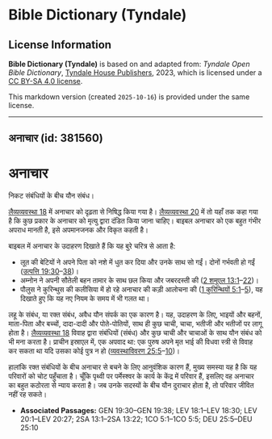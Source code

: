 # Bible Dictionary (Tyndale)

## License Information

**Bible Dictionary (Tyndale)** is based on and adapted from: _Tyndale Open Bible Dictionary_, [Tyndale House Publishers](https://tyndaleopenresources.com/), 2023, which is licensed under a [CC BY-SA 4.0 license](https://creativecommons.org/licenses/by-sa/4.0/legalcode.en).

This markdown version (created `2025-10-16`) is provided under the same license.



--------------------------------

## अनाचार (id: 381560)

अनाचार
======

निकट संबंधियों के बीच यौन संबंध।

[लैव्यव्यवस्था 18](https://ref.ly/Lev18:1-Lev18:30) में अनाचार को दृढ़ता से निषिद्ध किया गया है। [लैव्यव्यवस्था 20](https://ref.ly/Lev20:1-Lev20:27) में तो यहाँ तक कहा गया है कि कुछ प्रकार के अनाचार को मृत्यु द्वारा दंडित किया जाना चाहिए। बाइबल अनाचार को एक बहुत गंभीर अपराध मानती है, इसे अपमानजनक और विकृत कहती है।

बाइबल में अनाचार के उदाहरण दिखाते हैं कि यह बुरे चरित्र से आता है:

* लूत की बेटियों ने अपने पिता को नशे में धुत कर दिया और उनके साथ सो गईं। दोनों गर्भवती हो गईं ([उत्पत्ति 19:30](https://ref.ly/Gen19:30-Gen19:38)–[38](https://ref.ly/Gen19:30-Gen19:38))।
* अम्नोन ने अपनी सौतेली बहन तामार के साथ छल किया और जबरदस्ती की ([2 शमूएल 13:1](https://ref.ly/2Sam13:1-2Sam13:22)–[22](https://ref.ly/2Sam13:1-2Sam13:22))।
* पौलुस ने कुरिन्थुस की कलीसिया में हो रहे अनाचार की कड़ी आलोचना की ([1 कुरिन्थियों 5:1](https://ref.ly/1Cor5:1-1Cor5:5)–[5](https://ref.ly/1Cor5:1-1Cor5:5)), यह दिखाते हुए कि यह नए नियम के समय में भी गलत था।

लहू के संबंध, या रक्त संबंध, अवैध यौन संपर्क का एक कारण है। यह, उदाहरण के लिए, भाइयों और बहनों, माता\-पिता और बच्चों, दादा\-दादी और पोते\-पोतियों, साथ ही कुछ चाची, चाचा, भतीजी और भतीजों पर लागू होता है। [लैव्यव्यवस्था 18](https://ref.ly/Lev18:1-Lev18:30) विवाह द्वारा संबंधियों (संबंध) और कुछ चाची और चाचाओं के साथ यौन संबंध को भी मना करता है। प्राचीन इस्राएल में, एक अपवाद था: एक पुरुष अपने मृत भाई की विधवा स्त्री से विवाह कर सकता था यदि उसका कोई पुत्र न हो ([व्यवस्थाविवरण 25:5](https://ref.ly/Deut25:5-Deut25:10)–[10](https://ref.ly/Deut25:5-Deut25:10))।

हालांकि रक्त संबंधियों के बीच अनाचार से बचने के लिए आनुवंशिक कारण हैं, मुख्य समस्या यह है कि यह परिवारों को चोट पहुँचाता है। चूँकि पृथ्वी पर पर्मेस्श्वर के कार्य के केंद्र में परिवार हैं, इसलिए वह अनाचार का बहुत कठोरता से न्याय करता है। जब उनके सदस्यों के बीच यौन दुराचार होता है, तो परिवार जीवित नहीं रह सकते।

* **Associated Passages:** GEN 19:30–GEN 19:38; LEV 18:1–LEV 18:30; LEV 20:1–LEV 20:27; 2SA 13:1–2SA 13:22; 1CO 5:1–1CO 5:5; DEU 25:5–DEU 25:10

